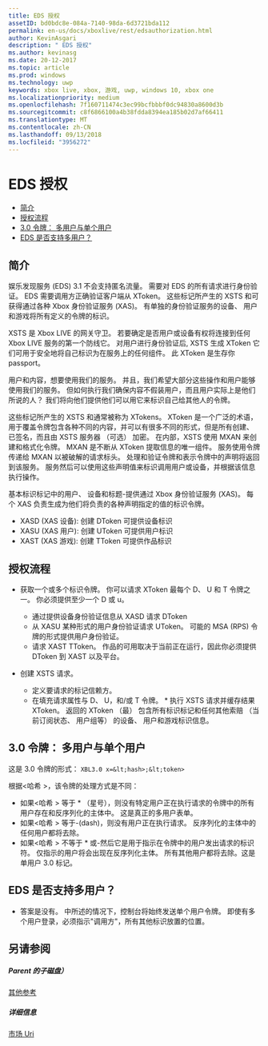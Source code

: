 ```yaml
---
title: EDS 授权
assetID: bd0bdc8e-084a-7140-98da-6d3721bda112
permalink: en-us/docs/xboxlive/rest/edsauthorization.html
author: KevinAsgari
description: " EDS 授权"
ms.author: kevinasg
ms.date: 20-12-2017
ms.topic: article
ms.prod: windows
ms.technology: uwp
keywords: xbox live, xbox, 游戏, uwp, windows 10, xbox one
ms.localizationpriority: medium
ms.openlocfilehash: 7f160711474c3ec99bcfbbbf0dc94830a8600d3b
ms.sourcegitcommit: c8f6866100a4b38fdda8394ea185b02d7af66411
ms.translationtype: MT
ms.contentlocale: zh-CN
ms.lasthandoff: 09/13/2018
ms.locfileid: "3956272"
---
```

# <a name="eds-authorization"></a>EDS 授权
 
  * [简介](#ID4EN)
  * [授权流程](#ID4EFB)
  * [3.0 令牌： 多用户与单个用户](#ID4EEC)
  * [EDS 是否支持多用户？](#ID4EYC)
 
<a id="ID4EN"></a>

 
## <a name="introduction"></a>简介
 
娱乐发现服务 (EDS) 3.1 不会支持匿名流量。 需要对 EDS 的所有请求进行身份验证。 EDS 需要调用方正确验证客户端从 XToken。 这些标记所产生的 XSTS 和可获得通过各种 Xbox 身份验证服务 (XAS)。 有单独的身份验证服务的设备、 用户和游戏将所有定义的令牌的标识。
 
XSTS 是 Xbox LIVE 的网关守卫。 若要确定是否用户或设备有权将连接到任何 Xbox LIVE 服务的第一个防线它。 对用户进行身份验证后, XSTS 生成 XToken 它们可用于安全地将自己标识为在服务上的任何组件。 此 XToken 是生存你 passport。
 
用户和内容，想要使用我们的服务。 并且，我们希望大部分这些操作和用户能够使用我们的服务。 但如何执行我们确保内容不假装用户，而且用户实际上是他们所说的人？ 我们将向他们提供他们可以用它来标识自己给其他人的令牌。
 
这些标记所产生的 XSTS 和通常被称为 XTokens。 XToken 是一个广泛的术语，用于覆盖令牌包含各种不同的内容，并可以有很多不同的形式，但是所有创建、 已签名，而且由 XSTS 服务器 （可选） 加密。 在内部，XSTS 使用 MXAN 来创建和格式化令牌。 MXAN 是不断从 XToken 提取信息的唯一组件。 服务使用令牌传递给 MXAN 以被破解的请求标头。 处理和验证令牌和表示令牌中的声明将返回到该服务。 服务然后可以使用这些声明值来标识调用用户或设备，并根据该信息执行操作。
 
基本标识标记中的用户、 设备和标题-提供通过 Xbox 身份验证服务 (XAS)。 每个 XAS 负责生成为他们将负责的各种声明指定的值的标识令牌。
 
   * XASD (XAS 设备): 创建 DToken 可提供设备标识
   * XASU (XAS 用户): 创建 UToken 可提供用户标识
   * XAST (XAS 游戏): 创建 TToken 可提供作品标识
   
<a id="ID4EFB"></a>

 
## <a name="authorization-process"></a>授权流程
 
   * 获取一个或多个标识令牌。 你可以请求 XToken 最每个 D、 U 和 T 令牌之一。 你必须提供至少一个 D 或 u。 
     * 通过提供设备身份验证信息从 XASD 请求 DToken
     * 从 XASU 某种形式的用户身份验证请求 UToken。 可能的 MSA (RPS) 令牌的形式提供用户身份验证。
     * 请求 XAST TToken。 作品的可用取决于当前正在运行，因此你必须提供 DToken 到 XAST 以及平台。
  
   * 创建 XSTS 请求。
 
     * 定义要请求的标记信赖方。
     * 在填充请求属性与 D、 U，和/或 T 令牌。
    * 执行 XSTS 请求并缓存结果 XToken。 返回的 XToken （最） 包含所有标识标记和任何其他索赔 （当前订阅状态、 用户组等） 的设备、 用户和游戏标识信息。
   
<a id="ID4EEC"></a>

 
## <a name="30-tokens-multiuser-vs-single-user"></a>3.0 令牌： 多用户与单个用户
 
这是 3.0 令牌的形式： `XBL3.0 x=&lt;hash>;&lt;token>`
 
根据&lt;哈希 >，该令牌的处理方式是不同：
 
   * 如果&lt;哈希 > 等于 * （星号），则没有特定用户正在执行请求的令牌中的所有用户存在和反序列化的主体中。 这是真正的多用户表单。
   * 如果&lt;哈希 > 等于-(dash)，则没有用户正在执行请求。 反序列化的主体中的任何用户都将去除。
   * 如果&lt;哈希 > 不等于 * 或-然后它是用于指示在令牌中的用户发出请求的标识符。 仅指示的用户将会出现在反序列化主体。 所有其他用户都将去除。这是单用户 3.0 标记。
   
<a id="ID4EYC"></a>

 
## <a name="does-eds-support-multi-users"></a>EDS 是否支持多用户？
 * 答案是没有。 中所述的情况下，控制台将始终发送单个用户令牌。 即使有多个用户登录，必须指示"调用方"，所有其他标识放置的位置。
  
<a id="ID4E6C"></a>

 
## <a name="see-also"></a>另请参阅
 
<a id="ID4EBD"></a>

 
##### <a name="parent"></a>Parent 的子磁盘）  

[其他参考](atoc-xboxlivews-reference-additional.md)

  
<a id="ID4END"></a>

 
##### <a name="further-information"></a>详细信息 

[市场 Uri](../uri/marketplace/atoc-reference-marketplace.md)

   